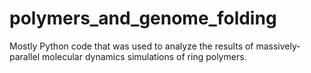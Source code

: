 # polymers_and_genome_folding
Mostly Python code that was used to analyze the results of massively-parallel molecular dynamics simulations of ring polymers.
